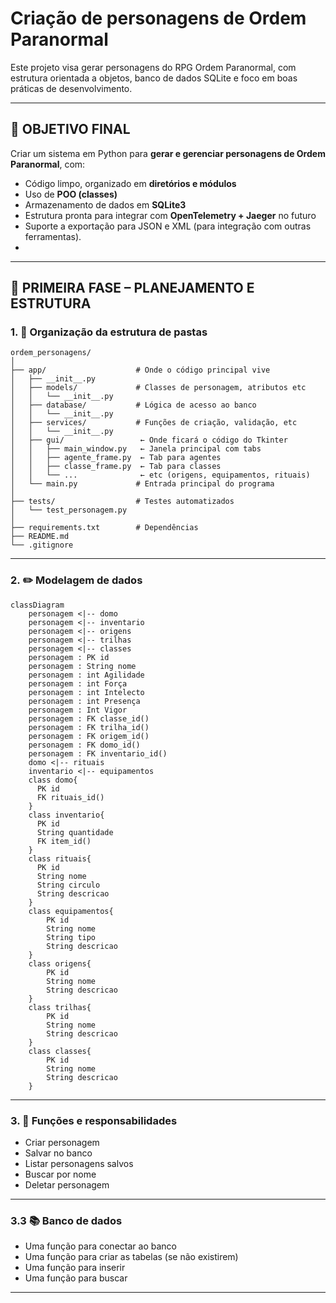# Criação de personagens de Ordem Paranormal

Este projeto visa gerar personagens do RPG Ordem Paranormal, com estrutura orientada a objetos, banco de dados SQLite e foco em boas práticas de desenvolvimento.

---

## 🎯 OBJETIVO FINAL

Criar um sistema em Python para **gerar e gerenciar personagens de Ordem Paranormal**, com:

- Código limpo, organizado em **diretórios e módulos**
- Uso de **POO (classes)**
- Armazenamento de dados em **SQLite3**
- Estrutura pronta para integrar com **OpenTelemetry + Jaeger** no futuro
- Suporte a exportação para JSON e XML (para integração com outras ferramentas).
- 
---

## 🧱 PRIMEIRA FASE – PLANEJAMENTO E ESTRUTURA

### 1. 🎒 Organização da estrutura de pastas

```
ordem_personagens/
│
├── app/                    # Onde o código principal vive
│   ├── __init__.py
│   ├── models/             # Classes de personagem, atributos etc
│   │   └── __init__.py
│   ├── database/           # Lógica de acesso ao banco
│   │   └── __init__.py
│   ├── services/           # Funções de criação, validação, etc
│   │   └── __init__.py
│   ├── gui/                 ← Onde ficará o código do Tkinter
│   │   ├── main_window.py   ← Janela principal com tabs
│   │   ├── agente_frame.py  ← Tab para agentes
│   │   ├── classe_frame.py  ← Tab para classes
│   │   └── ...              ← etc (origens, equipamentos, rituais)
│   └── main.py             # Entrada principal do programa
│
├── tests/                  # Testes automatizados
│   └── test_personagem.py
│
├── requirements.txt        # Dependências
├── README.md
└── .gitignore
```

---

### 2. ✏️ Modelagem de dados

````mermaid
classDiagram
    personagem <|-- domo
    personagem <|-- inventario
    personagem <|-- origens
    personagem <|-- trilhas
    personagem <|-- classes
    personagem : PK id
    personagem : String nome
    personagem : int Agilidade
    personagem : int Força
    personagem : int Intelecto
    personagem : int Presença
    personagem : Int Vigor
    personagem : FK classe_id()
    personagem : FK trilha_id()
    personagem : FK origem_id()
    personagem : FK domo_id()
    personagem : FK inventario_id()
    domo <|-- rituais
    inventario <|-- equipamentos
    class domo{
      PK id
      FK rituais_id()
    }
    class inventario{
      PK id
      String quantidade
      FK item_id()
    }
    class rituais{
      PK id
      String nome
      String circulo
      String descricao
    }
    class equipamentos{
        PK id
        String nome
        String tipo
        String descricao
    }
    class origens{
        PK id
        String nome
        String descricao
    }
    class trilhas{
        PK id
        String nome
        String descricao
    }
    class classes{
        PK id
        String nome
        String descricao
    }
````


---

### 3. 🧠 Funções e responsabilidades

- Criar personagem
- Salvar no banco
- Listar personagens salvos
- Buscar por nome
- Deletar personagem

---

### 3.3 📚 Banco de dados

- Uma função para conectar ao banco
- Uma função para criar as tabelas (se não existirem)
- Uma função para inserir
- Uma função para buscar

---
